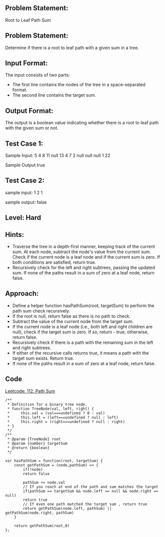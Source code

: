 ## Problem Statement:
Root to Leaf Path Sum

## Problem Statement:
Determine if there is a root to leaf path with a given sum in a tree.


## Input Format:
The input consists of two parts:

- The first line contains the nodes of the tree in a space-separated format.
- The second line contains the target sum.


## Output Format:
The output is a boolean value indicating whether there is a root to leaf path with the given sum or not.

## Test Case 1:
Sample Input:
5 4 8 11 null 13 4 7 2 null null null 1
22

Sample Output
true


## Test Case 2:
sample input: 
1 2
1

sample output:
false

## Level: Hard

## Hints:
- Traverse the tree in a depth-first manner, keeping track of the current sum.
At each node, subtract the node's value from the current sum.
Check if the current node is a leaf node and if the current sum is zero. If both conditions are satisfied, return true.
- Recursively check for the left and right subtrees, passing the updated sum.
If none of the paths result in a sum of zero at a leaf node, return false.

## Approach:
- Define a helper function hasPathSum(root, targetSum) to perform the path sum check recursively.
- If the root is null, return false as there is no path to check.
- Subtract the value of the current node from the target sum.
- If the current node is a leaf node (i.e., both left and right children are null), check if the target sum is zero. If so, return - true; otherwise, return false.
- Recursively check if there is a path with the remaining sum in the left and right subtrees.
- If either of the recursive calls returns true, it means a path with the target sum exists. Return true.
- If none of the paths result in a sum of zero at a leaf node, return false.

## Code
[Leetcode: 112. Path Sum](https://leetcode.com/problems/path-sum/submissions/1006047294/)

```
/**
 * Definition for a binary tree node.
 * function TreeNode(val, left, right) {
 *     this.val = (val===undefined ? 0 : val)
 *     this.left = (left===undefined ? null : left)
 *     this.right = (right===undefined ? null : right)
 * }
 */
/**
 * @param {TreeNode} root
 * @param {number} targetSum
 * @return {boolean}
 */

var hasPathSum = function(root, targetSum) {
    const getPathSum = (node,pathSum) => {
        if(!node)
        return false

        pathSum += node.val
        // If you reach at end of the path and sum matches the target
        if(pathSum == targetSum && node.left == null && node.right == null)
        return true
        // If even one path matched the target sum , return true
        return getPathSum(node.left, pathSum) || getPathSum(node.right, pathSum)
    }    

    return getPathSum(root,0)
};
```
